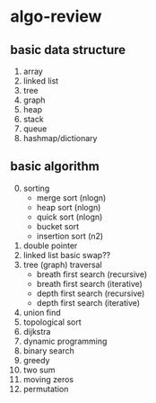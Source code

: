 
# algo-review

## basic data structure
1. array
2. linked list
3. tree
4. graph 
5. heap
6. stack
7. queue
8. hashmap/dictionary

## basic algorithm 
0. sorting
   * merge sort (nlogn)
   * heap sort  (nlogn)
   * quick sort (nlogn)
   * bucket sort
   * insertion sort (n2) 
1. double pointer
2. linked list basic swap??
3. tree (graph) traversal
   * breath first search (recursive)
   * breath first search (iterative)
   * depth first search (recursive)
   * depth first search (iterative)
4. union find
5. topological sort
6. dijkstra
7. dynamic programming
8. binary search
9. greedy
10. two sum
11. moving zeros
12. permutation

